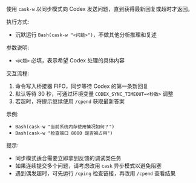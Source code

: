 使用 `cask-w` 以同步模式向 Codex 发送问题，直到获得最新回复或超时才返回。

执行方式:
- 沉默运行 `Bash(cask-w "<问题>")`，不做其他分析推理和复述

参数说明:
- `<问题>` 必填，表示希望 Codex 处理的具体内容

交互流程:
1. 命令写入桥接器 FIFO，同步等待 Codex 的第一条新回复
2. 默认等待 30 秒，可通过环境变量 `CODEX_SYNC_TIMEOUT=<秒数>` 调整
3. 若超时，将提示继续使用 `/cpend` 获取最新答案

示例:
- `Bash(cask-w "当前系统内存使用情况如何？")`
- `Bash(cask-w "检查端口 8080 是否被占用")`

提示:
- 同步模式适合需要立即拿到反馈的调试类任务
- 如果连续提交多个问题，请考虑改用 `cask` 异步模式以避免阻塞
- 遇到偶发超时，可先运行 `/cping` 检查链接，再改用 `/cpend` 查看结果
